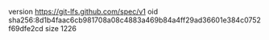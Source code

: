 version https://git-lfs.github.com/spec/v1
oid sha256:8d1b4faac6cb981708a08c4883a469b84a4ff29ad36601e384c0752f69dfe2cd
size 1226
